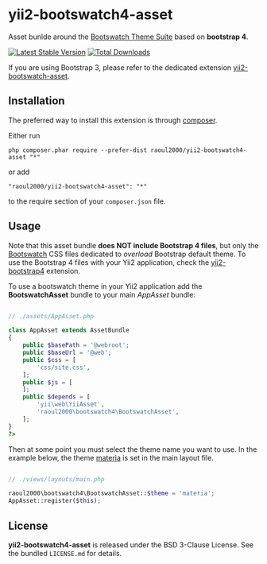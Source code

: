 # yii2-bootswatch4-asset

Asset bunlde around the [Bootswatch Theme Suite](http://bootswatch.com/) based on **bootstrap 4**.

[![Latest Stable Version](https://poser.pugx.org/raoul2000/yii2-bootswatch4-asset/v/stable.svg)](https://packagist.org/packages/raoul2000/yii2-bootswatch4-asset) [![Total Downloads](https://poser.pugx.org/raoul2000/yii2-bootswatch4-asset/downloads.svg)](https://packagist.org/packages/raoul2000/yii2-bootswatch4-asset) 

If you are using Bootstrap 3, please refer to the dedicated extension [yii2-bootswatch-asset](https://github.com/raoul2000/yii2-bootswatch-asset).


Installation
------------

The preferred way to install this extension is through [composer](http://getcomposer.org/download/).

Either run

```
php composer.phar require --prefer-dist raoul2000/yii2-bootswatch4-asset "*"
```

or add

```
"raoul2000/yii2-bootswatch4-asset": "*"
```

to the require section of your `composer.json` file.


Usage
-----

Note that this asset bundle  **does NOT include Bootstrap 4 files**, but only the [Bootswatch](http://bootswatch.com/) CSS files dedicated to *overload* Bootstrap default theme. To use the Bootstrap 4 files with your Yii2 application, check the [yii2-bootstrap4](https://github.com/yiisoft/yii2-bootstrap4) extension.

To use a bootswatch theme in your Yii2 application add the **BootswatchAsset** bundle to your main *AppAsset* bundle:

```php

// ./assets/AppAsset.php

class AppAsset extends AssetBundle
{
    public $basePath = '@webroot';
    public $baseUrl = '@web';
    public $css = [
        'css/site.css',
    ];
    public $js = [
    ];
    public $depends = [
        'yii\web\YiiAsset',
    	'raoul2000\bootswatch4\BootswatchAsset',
    ];
}
?>
```

Then at some point you must select the theme name you want to use. In the example below, the theme [materia](https://bootswatch.com/materia/) is set in the main layout file.

```php

// ./views/layouts/main.php

raoul2000\bootswatch4\BootswatchAsset::$theme = 'materia';
AppAsset::register($this);

```

License
-------

**yii2-bootswatch4-asset** is released under the BSD 3-Clause License. See the bundled `LICENSE.md` for details.
